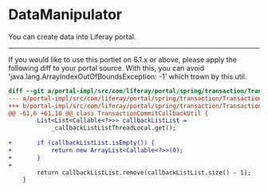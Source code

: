 # DataManipulator
You can create data into Liferay portal.

---

If you would like to use this portlet on 6.1.x or above, please apply the following diff to your portal source.
With this, you can avoid 'java.lang.ArrayIndexOutOfBoundsException: -1' which trown by this util.

```diff
diff --git a/portal-impl/src/com/liferay/portal/spring/transaction/TransactionCommitCallbackUtil.java b/portal-impl/src/com/liferay/portal/spring/transaction/TransactionCommitCallbackUtil.java
--- a/portal-impl/src/com/liferay/portal/spring/transaction/TransactionCommitCallbackUtil.java
+++ b/portal-impl/src/com/liferay/portal/spring/transaction/TransactionCommitCallbackUtil.java
@@ -61,6 +61,10 @@ class TransactionCommitCallbackUtil {
 		List<List<Callable<?>>> callbackListList =
 			_callbackListListThreadLocal.get();
 
+		if (callbackListList.isEmpty()) {
+			return new ArrayList<Callable<?>>(0);
+		}
+
 		return callbackListList.remove(callbackListList.size() - 1);
 	}
 
```